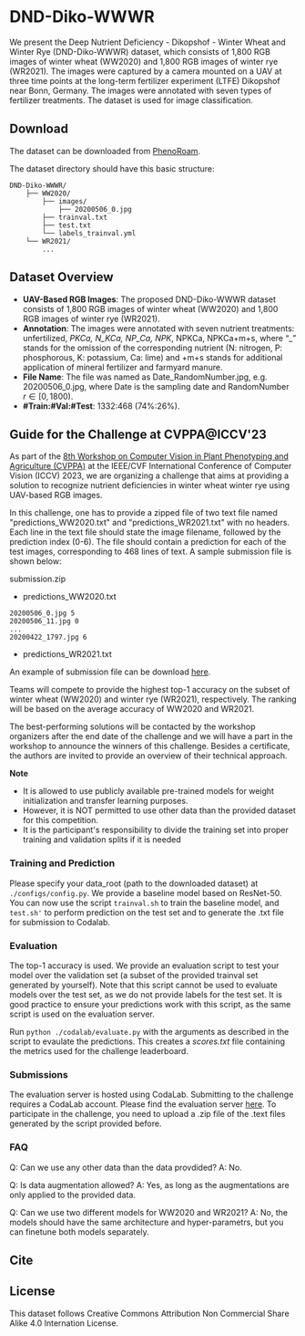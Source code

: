 # DND-Diko-WWWR

We present the Deep Nutrient Deficiency - Dikopshof - Winter Wheat and Winter Rye (DND-Diko-WWWR) dataset, which consists of 1,800 RGB images of winter wheat (WW2020) and 1,800 RGB images of winter rye (WR2021). The images were captured by a camera mounted on a UAV at three time points at the long-term fertilizer experiment (LTFE) Dikopshof near Bonn, Germany. The images were annotated with seven types of fertilizer treatments. The dataset is used for image classification. 

## Download
The dataset can be downloaded from [PhenoRoam](https://phenoroam.phenorob.de/geonetwork/srv/eng/catalog.search#/metadata/e6bff7ff-b5dc-45e3-8f29-e2c6ef9dfa34).

The dataset directory should have this basic structure: 
```
DND-Diko-WWWR/
    ├── WW2020/
        ├── images/
            ├── 20200506_0.jpg
        ├── trainval.txt
        ├── test.txt
        └── labels_trainval.yml
    └── WR2021/
        ...
```
## Dataset Overview
- **UAV-Based RGB Images**: The proposed DND-Diko-WWWR dataset consists of 1,800 RGB images of winter wheat (WW2020) and 1,800 RGB images of winter rye (WR2021). 
- **Annotation**: The images were annotated with seven nutrient treatments:  unfertilized, _PKCa, N_KCa, NP_Ca, NPK_, NPKCa, NPKCa+m+s, where “_” stands for the omission of the corresponding nutrient (N: nitrogen, P: phosphorous, K: potassium, Ca: lime) and +m+s stands for additional application of mineral fertilizer and farmyard manure.
- **File Name**: The file was named as Date_RandomNumber.jpg, e.g. 20200506_0.jpg, where Date is the sampling date and RandomNumber $r \in[0, 1800)$. 
- **#Train:#Val:#Test**: 1332:468 (74%:26%). 

## Guide for the Challenge at CVPPA@ICCV'23

As part of the [8th Workshop on Computer Vision in Plant Phenotyping and Agriculture (CVPPA)](https://cvppa2023.github.io/) at the IEEE/CVF International Conference of Computer Vision (ICCV) 2023, we are organizing a challenge that aims at providing a solution to recognize nutrient deficiencies in winter wheat winter rye using UAV-based RGB images. 

In this challenge, one has to provide a zipped file of two text file named "predictions_WW2020.txt" and "predictions_WR2021.txt" with no headers. Each line in the text file should state the image filename, followed by the prediction index (0-6). The file should contain a prediction for each of the test images, corresponding to 468 lines of text. A sample submission file is shown below:

submission.zip
- predictions_WW2020.txt
```
20200506_0.jpg 5
20200506_11.jpg 0
...
20200422_1797.jpg 6
```
- predictions_WR2021.txt

An example of submission file can be download [here](). 

Teams will compete to provide the highest top-1 accuracy on the subset of winter wheat (WW2020) and winter rye (WR2021), respectively. The ranking will be based on the average accuracy of WW2020 and WR2021.

The best-performing solutions will be contacted by the workshop organizers after the end date of the challenge and we will have a part in the workshop to announce the winners of this challenge. Besides a certificate, the authors are invited to provide an overview of their technical approach.

**Note**
- It is allowed to use publicly available pre-trained models for weight initialization and transfer learning purposes.
- However, it is NOT permitted to use other data than the provided dataset for this competition.
- It is the participant's responsibility to divide the training set into proper training and validation splits if it is needed

### Training and Prediction

Please specify your data_root (path to the downloaded dataset) at `./configs/config.py`. We provide a baseline model based on ResNet-50. You can now use the script `trainval.sh` to train the baseline model, and `test.sh'` to perform prediction on the test set and to generate the .txt file for submission to Codalab.

### Evaluation
The top-1 accuracy is used. We provide an evaluation script to test your model over the validation set (a subset of the provided trainval set generated by yourself).
Note that this script cannot be used to evaluate models over the test set, as we do not provide labels for the test set. It is good practice to ensure your predictions work with this script, as the same script is used on the evaluation server. 

Run `python ./codalab/evaluate.py` with the arguments as described in the script to evaulate the predictions. This creates a *scores.txt* file containing the metrics used for the challenge leaderboard.

### Submissions
The evaluation server is hosted using CodaLab. Submitting to the challenge requires a CodaLab account. 
Please find the evaluation server [here](https://codalab.lisn.upsaclay.fr/competitions/13833).
To participate in the challenge, you need to upload a .zip file of the .text files generated by the script provided before. 

### FAQ
Q: Can we use any other data than the data provdided?
A: No.

Q: Is data augmentation allowed?
A: Yes, as long as the augmentations are only applied to the provided data.

Q: Can we use two different models for WW2020 and WR2021?
A: No, the models should have the same architecture and hyper-parametrs, but you can finetune both models separately. 

## Cite


## License
This dataset follows Creative Commons Attribution Non Commercial Share Alike 4.0 Internation License.